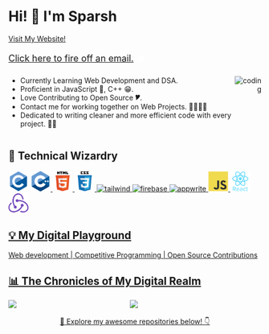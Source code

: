 # Hi! 👋 I'm Sparsh

<div style="display: flex; align-items: center; justify-content: space-between;"><div><a href="https://sparshsinghal885.github.io/">Visit My Website!</a><p align="left" class="classy-sentence" style="font-family: 'Helvetica Neue' Helvetica, Arial, sans-serif; font-size: 18px; color: #ffffff;"> <a href="mailto:sparshsinghal885@gmail.com">Click here to fire off an email.</a> 🕊️
    </p>
    <ul>
      <li>Currently Learning Web Development and DSA.</li>
      <li>Proficient in JavaScript 💌, C++ 😁.</li>
      <li>Love Contributing to Open Source 🎔.</li>
      <li>Contact me for working together on Web Projects. 🫱🏻‍🫲🏼</li>
      <li>Dedicated to writing cleaner and more efficient code with every project. 🧑‍💻</li>
    </ul>
  </div>
  <div align="right">
    <img alt="coding" width="400" src="https://www.venuexplorer.com.sg/uploads/Working%20in%20progresss.gif">
  </div>
</div>
<!-- <a href="https://sparshsinghal885.github.io">Discover more on my website!</a> -->

## 🚀 Technical Wizardry

<p align="left"> 
 <a href="https://www.cprogramming.com/" target="_blank" rel="noreferrer"> <img src="https://raw.githubusercontent.com/devicons/devicon/master/icons/c/c-original.svg" alt="c" width="40" height="40"/></a>  <a href="https://www.w3schools.com/cpp/" target="_blank" rel="noreferrer"> <img src="https://raw.githubusercontent.com/devicons/devicon/master/icons/cplusplus/cplusplus-original.svg" alt="cplusplus" width="40" height="40"/> </a>  <a href="https://www.w3.org/html/" target="_blank" rel="noreferrer"> <img src="https://raw.githubusercontent.com/devicons/devicon/master/icons/html5/html5-original-wordmark.svg" alt="html5" width="40" height="40"/> </a> <a href="https://www.w3schools.com/css/" target="_blank" rel="noreferrer"> <img src="https://raw.githubusercontent.com/devicons/devicon/master/icons/css3/css3-original-wordmark.svg" alt="css3" width="40" height="40"/> </a>  </a> <a href="https://tailwindcss.com/" target="_blank" rel="noreferrer"> <img src="https://www.vectorlogo.zone/logos/tailwindcss/tailwindcss-icon.svg" alt="tailwind" width="40" height="40"/> </a> <a href="https://firebase.google.com/" target="_blank" rel="noreferrer"> <img src="https://www.vectorlogo.zone/logos/firebase/firebase-icon.svg" alt="firebase" width="40" height="40"/> </a> <a href="https://appwrite.io" target="_blank" rel="noreferrer"> <img src="https://www.vectorlogo.zone/logos/appwriteio/appwriteio-icon.svg" alt="appwrite" width="40" height="40"/> </a> <a href="https://developer.mozilla.org/en-US/docs/Web/JavaScript" target="_blank" rel="noreferrer"> <img src="https://raw.githubusercontent.com/devicons/devicon/master/icons/javascript/javascript-original.svg" alt="javascript" width="40" height="40"/> </a>  <a href="https://reactjs.org/" target="_blank" rel="noreferrer"> <img src="https://raw.githubusercontent.com/devicons/devicon/master/icons/react/react-original-wordmark.svg" alt="react" width="40" height="40"/> </a> <a href="https://redux.js.org" target="_blank" rel="noreferrer"> <img src="https://raw.githubusercontent.com/devicons/devicon/master/icons/redux/redux-original.svg" alt="redux" width="40" height="40"/> </p>

## 💡 My Digital Playground

Web development | Competitive Programming | Open Source Contributions

## 📊 The Chronicles of My Digital Realm

<p align="center">
  <!-- <img align="left" width="35%" src="https://github.com/sparshsinghal885/sparshsinghal885/blob/main/Resources/yuvrajisbusy.gif"> -->
  <img align="left" width="48%" src="https://github-readme-stats.vercel.app/api/top-langs/?username=sparshsinghal885&show_icons=true&theme=highcontrast&layout=compact">
  <!-- <img width="48%%" src="https://leetcard.jacoblin.cool/qomfortzone?theme=dark&font=Baloo%20Bhaijaan%202&ext=heatmap"> -->
</p>
<p align="left">
  <img  src="https://github-readme-stats.vercel.app/api?username=sparshsinghal885&show_icons=true&theme=highcontrast" width="48%">
  <!-- <img src="https://github-readme-streak-stats.herokuapp.com/?user=sparshsinghal885&theme=highcontrast" width="48%"> -->
</p>
<!-- 
<p align="left"> <img src="https://komarev.com/ghpvc/?username=sparshsinghal885&label=Profile%20views&color=0e75b6&style=flat" alt="Yuvraj Singh" /> </p> -->
<!-- 
## 📬 Connect with the Sorcerer


  <a href="https://twitter.com/sparshsinghal885" rel="nofollow">
    <img alt="Twitter" src="https://img.shields.io/badge/Twitter-1DA1F2?style=for-the-badge&logo=Twitter&logoColor=white">
  </a>
  <a href="https://www.linkedin.com/in/sparshsinghal885/" rel="nofollow">
    <img alt="LinkedIn" src="https://img.shields.io/badge/LinkedIn-0077B5?style=for-the-badge&logo=LinkedIn&logoColor=white">
  </a>
  <a href="https://discord.com/users/sparshsinghal885" rel="nofollow">
    <img alt="Discord" src="https://img.shields.io/badge/Discord-5865F2?style=for-the-badge&logo=Discord&<p align="center">logoColor=white">
  </a>
</p> -->

<p align="center">
  🌟 Explore my awesome repositories below! 👇
</p>
